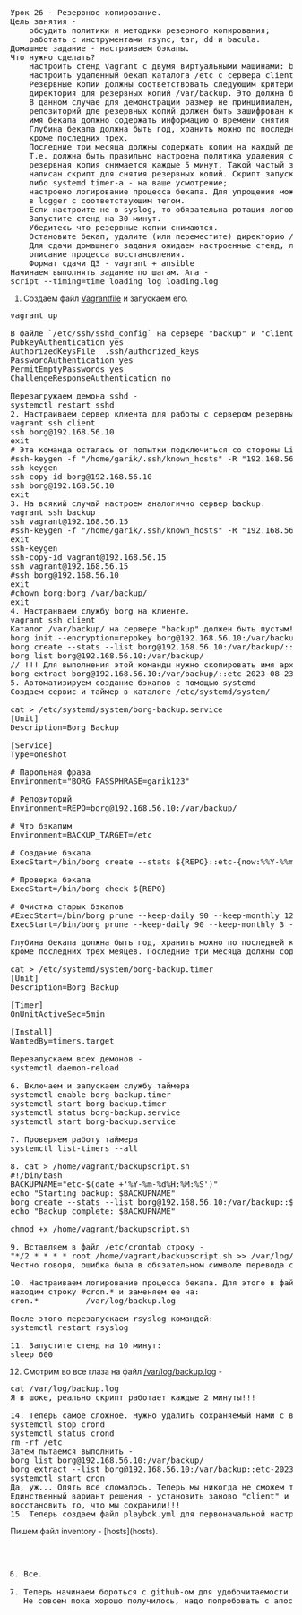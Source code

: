 <pre>
Урок 26 - Резервное копирование.
Цель занятия -
	обсудить политики и методики резерного копирования;
	работать с инструментами rsync, tar, dd и bacula.
Домашнее задание - настраиваем бэкапы.
Что нужно сделать?
	Настроить стенд Vagrant с двумя виртуальными машинами: backup_server и client.
	Настроить удаленный бекап каталога /etc c сервера client при помощи borgbackup. 
	Резервные копии должны соответствовать следующим критериям:
	директория для резервных копий /var/backup. Это должна быть отдельная точка монтирования. 
	В данном случае для демонстрации размер не принципиален, достаточно будет и 2GB;
	репозиторий дле резервных копий должен быть зашифрован ключом или паролем - на ваше усмотрение;
	имя бекапа должно содержать информацию о времени снятия бекапа;
	Глубина бекапа должна быть год, хранить можно по последней копии на конец месяца, 
	кроме последних трех. 
	Последние три месяца должны содержать копии на каждый день. 
	Т.е. должна быть правильно настроена политика удаления старых бэкапов;
	резервная копия снимается каждые 5 минут. Такой частый запуск в целях демонстрации;
	написан скрипт для снятия резервных копий. Скрипт запускается из соответствующей Cron джобы, 
	либо systemd timer-а - на ваше усмотрение;
	настроено логирование процесса бекапа. Для упрощения можно весь вывод перенаправлять 
	в logger с соответствующим тегом. 
	Если настроите не в syslog, то обязательна ротация логов.
	Запустите стенд на 30 минут.
	Убедитесь что резервные копии снимаются.
	Остановите бекап, удалите (или переместите) директорию /etc и восстановите ее из бекапа.
	Для сдачи домашнего задания ожидаем настроенные стенд, логи процесса бэкапа и 
	описание процесса восстановления.
	Формат сдачи ДЗ - vagrant + ansible
Начинаем выполнять задание по шагам. Ага -
script --timing=time_loading_log loading.log
</pre>
1. Создаем файл [Vagrantfile](Vagrantfile) и запускаем его.
<pre>
vagrant up

В файле `/etc/ssh/sshd_config` на сервере "backup" и "client" устанавливаем следующие параметры:
PubkeyAuthentication yes
AuthorizedKeysFile  .ssh/authorized_keys
PasswordAuthentication yes
PermitEmptyPasswords yes
ChallengeResponseAuthentication no

Перезагружаем демона sshd -
systemctl restart sshd
2. Настраиваем сервер клиента для работы с сервером резервных копий.
vagrant ssh client
ssh borg@192.168.56.10
exit
# Эта команда осталась от попытки подключиться со стороны Linux Mint.
#ssh-keygen -f "/home/garik/.ssh/known_hosts" -R "192.168.56.10"
ssh-keygen
ssh-copy-id borg@192.168.56.10
ssh borg@192.168.56.10
exit
3. На всякий случай настроем аналогично сервер backup.
vagrant ssh backup
ssh vagrant@192.168.56.15
#ssh-keygen -f "/home/garik/.ssh/known_hosts" -R "192.168.56.15"
exit
ssh-keygen
ssh-copy-id vagrant@192.168.56.15
ssh vagrant@192.168.56.15
#ssh borg@192.168.56.10
exit
#chown borg:borg /var/backup/
exit
4. Настранваем службу borg на клиенте.
vagrant ssh client
Каталог /var/backup/ на сервере "backup" должен быть пустым!!! До этой ошибка я добирался целый день.
borg init --encryption=repokey borg@192.168.56.10:/var/backup/
borg create --stats --list borg@192.168.56.10:/var/backup/::etc-{now:%Y-%m-%d_%H:%M:%S} /etc
borg list borg@192.168.56.10:/var/backup/
// !!! Для выполнения этой команды нужно скопировать имя архива!!!
borg extract borg@192.168.56.10:/var/backup/::etc-2023-08-23_01:02:19 etc/hostname 
5. Автоматизируем создание бэкапов с помощью systemd
Создаем сервис и таймер в каталоге /etc/systemd/system/

cat > /etc/systemd/system/borg-backup.service
[Unit]
Description=Borg Backup

[Service]
Type=oneshot

# Парольная фраза
Environment="BORG_PASSPHRASE=garik123"

# Репозиторий
Environment=REPO=borg@192.168.56.10:/var/backup/

# Что бэкапим
Environment=BACKUP_TARGET=/etc

# Создание бэкапа
ExecStart=/bin/borg create --stats ${REPO}::etc-{now:%%Y-%%m-%%d_%%H:%%M:%%S} ${BACKUP_TARGET}

# Проверка бэкапа
ExecStart=/bin/borg check ${REPO}

# Очистка старых бэкапов
#ExecStart=/bin/borg prune --keep-daily 90 --keep-monthly 12 --keep-yearly 1 ${REPO}
ExecStart=/bin/borg prune --keep-daily 90 --keep-monthly 3 --keep-yearly 1 ${REPO}

Глубина бекапа должна быть год, хранить можно по последней копии на конец месяца, 
кроме последних трех меяцев. Последние три месяца должны содержать копии на каждый день.

cat > /etc/systemd/system/borg-backup.timer
[Unit]
Description=Borg Backup

[Timer]
OnUnitActiveSec=5min

[Install]
WantedBy=timers.target

Перезапускаем всех демонов -
systemctl daemon-reload

6. Включаем и запускаем службу таймера
systemctl enable borg-backup.timer 
systemctl start borg-backup.timer
systemctl status borg-backup.service
systemctl start borg-backup.service

7. Проверяем работу таймера
systemctl list-timers --all

8. cat > /home/vagrant/backupscript.sh
#!/bin/bash
BACKUPNAME="etc-$(date +'%Y-%m-%d%H:%M:%S')"
echo "Starting backup: $BACKUPNAME"
borg create --stats --list borg@192.168.56.10:/var/backup::$BACKUPNAME /etc
echo "Backup complete: $BACKUPNAME"

chmod +x /home/vagrant/backupscript.sh

9. Вставляем в файл /etc/crontab строку -
"*/2 * * * * root /home/vagrant/backupscript.sh >> /var/log/backup.log"
Честно говоря, ошибка была в обязательном символе перевода строки. И задача не хотела, блин, запускаться.

10. Настраиваем логирование процесса бекапа. Для этого в файле /etc/rsyslog.conf, 
находим строку #cron.* и заменяем ее на:
cron.*          /var/log/backup.log

После этого перезапускаем rsyslog командой:
systemctl restart rsyslog

11. Запустите стенд на 10 минут:
sleep 600
</pre>
12. Смотрим во все глаза на файл [/var/log/backup.log](backup.log) -
<pre>
cat /var/log/backup.log
Я в шоке, реально скрипт работает каждые 2 минуты!!!

14. Теперь самое сложное. Нужно удалить сохраняемый нами с вами каталог /etc на клиенте -
systemctl stop crond
systemctl status crond
rm -rf /etc
Затем пытаемся выполнить - 
borg list borg@192.168.56.10:/var/backup/
borg extract --list borg@192.168.56.10:/var/backup::etc-2023-08-22_00:06:05 /etc
systemctl start cron
Да, уж... Опять все сломалось. Теперь мы никогда не сможем теперь связаться с боргом!!!
Единственный вариант решения - установить заново "client" и уже потом, 
восстановить то, что мы сохранили!!!
15. Теперь создаем файл playbok.yml для первоначальной настройки серверов через ansible.
</pre>Пишем файл inventory - [hosts](hosts).<pre>
16. Все.
17. Теперь начинаем бороться с github-ом для удобочитаемости README.md.
    Не совсем пока хорошо получилось, надо попробовать с апострофами.
</pre>
